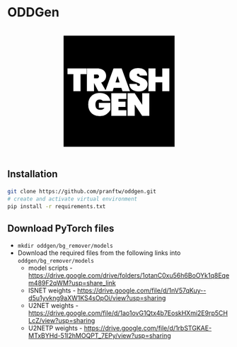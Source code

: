 # ODDGen

<br>
  <div align="center">
    <img width="251" alt="image" src="logo.png">
  </div>
<br>

## Installation
```bash
git clone https://github.com/pranftw/oddgen.git
# create and activate virtual environment
pip install -r requirements.txt
```

## Download PyTorch files
- `mkdir oddgen/bg_remover/models`
- Download the required files from the following links into `oddgen/bg_remover/models`
  - model scripts - https://drive.google.com/drive/folders/1otanC0xu56h6BoOYk1q8Eqem489F2qWM?usp=share_link
  - ISNET weights - https://drive.google.com/file/d/1nV57qKuy--d5u1yvkng9aXW1KS4sOpOi/view?usp=sharing
  - U2NET weights - https://drive.google.com/file/d/1ao1ovG1Qtx4b7EoskHXmi2E9rp5CHLcZ/view?usp=sharing
  - U2NETP weights - https://drive.google.com/file/d/1rbSTGKAE-MTxBYHd-51l2hMOQPT_7EPy/view?usp=sharing
